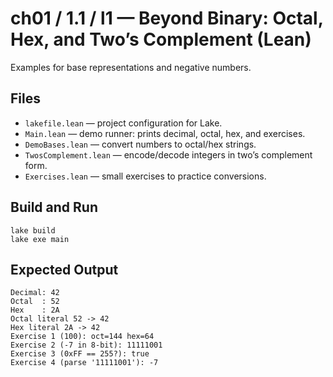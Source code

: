# ch01 / 1.1 / l1 — Beyond Binary: Octal, Hex, and Two’s Complement (Lean)

Examples for base representations and negative numbers.

## Files

* `lakefile.lean` — project configuration for Lake.
* `Main.lean` — demo runner: prints decimal, octal, hex, and exercises.
* `DemoBases.lean` — convert numbers to octal/hex strings.
* `TwosComplement.lean` — encode/decode integers in two’s complement form.
* `Exercises.lean` — small exercises to practice conversions.

## Build and Run

```
lake build
lake exe main
```

## Expected Output

```
Decimal: 42
Octal  : 52
Hex    : 2A
Octal literal 52 -> 42
Hex literal 2A -> 42
Exercise 1 (100): oct=144 hex=64
Exercise 2 (-7 in 8-bit): 11111001
Exercise 3 (0xFF == 255?): true
Exercise 4 (parse '11111001'): -7
```
